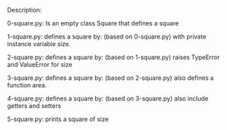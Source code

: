 Description:

0-square.py: Is an empty class Square that defines a square

1-square.py: defines a square by: (based on 0-square.py) with private instance variable size.

2-square.py: defines a square by: (based on 1-square.py) raises TypeError and ValueError for size

3-square.py:  defines a square by: (based on 2-square.py) also defines a function area.

4-square.py: defines a square by: (based on 3-square.py) also include getters and setters

5-square.py: prints a square of size
